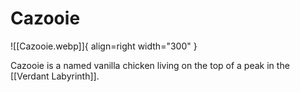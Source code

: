 # Cazooie

![[Cazooie.webp]]{ align=right width="300" }

Cazooie is a named vanilla chicken living on the top of a peak in the [[Verdant Labyrinth]].
